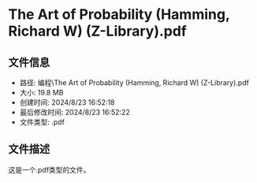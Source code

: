 ﻿# The Art of Probability (Hamming, Richard W) (Z-Library).pdf

## 文件信息
- 路径: 编程\The Art of Probability (Hamming, Richard W) (Z-Library).pdf
- 大小: 19.8 MB
- 创建时间: 2024/8/23 16:52:18
- 最后修改时间: 2024/8/23 16:52:22
- 文件类型: .pdf

## 文件描述
这是一个.pdf类型的文件。

